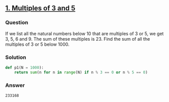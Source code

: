 ## **[1. Multiples of 3 and 5](https://projecteuler.net/problem=1)**

### Question
If we list all the natural numbers below 10 that are multiples of 3 or 5, we get 3, 5, 6 and 9. The sum of these multiples is 23.
Find the sum of all the multiples of 3 or 5 below 1000.

### Solution
```python
def p1(N = 1000):
    return sum(n for n in range(N) if n % 3 == 0 or n % 5 == 0)
```

### Answer
`233168`
